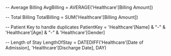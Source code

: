 -- Average Billing
AvgBilling = AVERAGE('Healthcare'[Billing Amount])

-- Total Billing
TotalBilling = SUM('Healthcare'[Billing Amount])

-- Patient Key to handle duplicates
PatientKey = 'Healthcare'[Name] & "-" & 'Healthcare'[Age] & "-" & 'Healthcare'[Gender]

-- Length of Stay
LengthOfStay = DATEDIFF('Healthcare'[Date of Admission], 'Healthcare'[Discharge Date], DAY)
